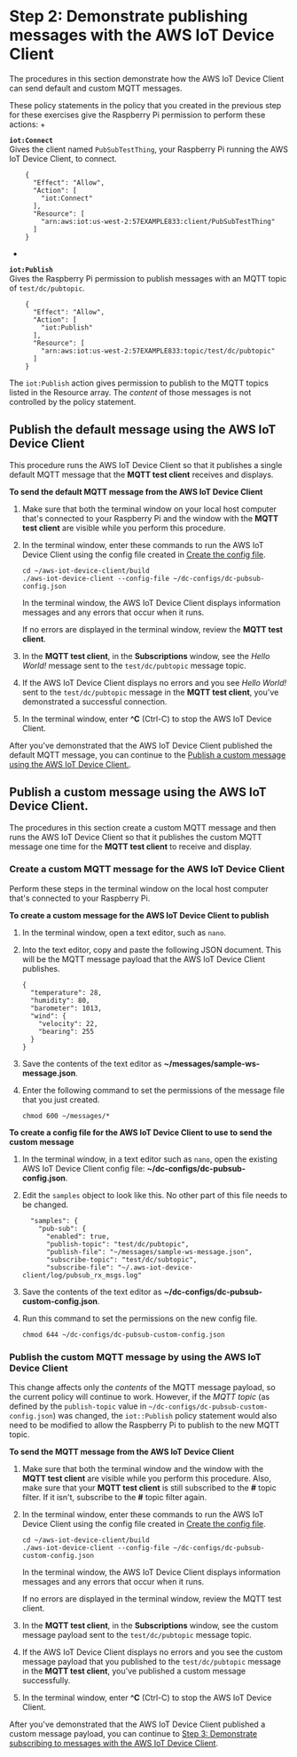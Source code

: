 # Step 2: Demonstrate publishing messages with the AWS IoT Device Client<a name="iot-dc-testconn-publish"></a>

The procedures in this section demonstrate how the AWS IoT Device Client can send default and custom MQTT messages\.

These policy statements in the policy that you created in the previous step for these exercises give the Raspberry Pi permission to perform these actions:
+ 

**`iot:Connect`**  
Gives the client named `PubSubTestThing`, your Raspberry Pi running the AWS IoT Device Client, to connect\.

  ```
      {
        "Effect": "Allow",
        "Action": [
          "iot:Connect"
        ],
        "Resource": [
          "arn:aws:iot:us-west-2:57EXAMPLE833:client/PubSubTestThing"
        ]
      }
  ```
+ 

**`iot:Publish`**  
Gives the Raspberry Pi permission to publish messages with an MQTT topic of `test/dc/pubtopic`\.

  ```
      {
        "Effect": "Allow",
        "Action": [
          "iot:Publish"
        ],
        "Resource": [
          "arn:aws:iot:us-west-2:57EXAMPLE833:topic/test/dc/pubtopic"
        ]
      }
  ```

  The `iot:Publish` action gives permission to publish to the MQTT topics listed in the Resource array\. The *content* of those messages is not controlled by the policy statement\.

## Publish the default message using the AWS IoT Device Client<a name="iot-dc-testconn-publish-default"></a>

This procedure runs the AWS IoT Device Client so that it publishes a single default MQTT message that the **MQTT test client** receives and displays\.

**To send the default MQTT message from the AWS IoT Device Client**

1. Make sure that both the terminal window on your local host computer that's connected to your Raspberry Pi and the window with the **MQTT test client** are visible while you perform this procedure\.

1. In the terminal window, enter these commands to run the AWS IoT Device Client using the config file created in [Create the config file](iot-dc-install-configure.md#iot-dc-install-dc-configure-step1)\.

   ```
   cd ~/aws-iot-device-client/build
   ./aws-iot-device-client --config-file ~/dc-configs/dc-pubsub-config.json
   ```

   In the terminal window, the AWS IoT Device Client displays information messages and any errors that occur when it runs\.

   If no errors are displayed in the terminal window, review the **MQTT test client**\.

1. In the **MQTT test client**, in the **Subscriptions** window, see the *Hello World\!* message sent to the `test/dc/pubtopic` message topic\.

1. If the AWS IoT Device Client displays no errors and you see *Hello World\!* sent to the `test/dc/pubtopic` message in the **MQTT test client**, you've demonstrated a successful connection\.

1. In the terminal window, enter **^C** \(Ctrl\-C\) to stop the AWS IoT Device Client\.

After you've demonstrated that the AWS IoT Device Client published the default MQTT message, you can continue to the [Publish a custom message using the AWS IoT Device Client\.](#iot-dc-testconn-publish-custom)\.

## Publish a custom message using the AWS IoT Device Client\.<a name="iot-dc-testconn-publish-custom"></a>

The procedures in this section create a custom MQTT message and then runs the AWS IoT Device Client so that it publishes the custom MQTT message one time for the **MQTT test client** to receive and display\.

### Create a custom MQTT message for the AWS IoT Device Client<a name="iot-dc-testconn-publish-custom-create"></a>

Perform these steps in the terminal window on the local host computer that's connected to your Raspberry Pi\.

**To create a custom message for the AWS IoT Device Client to publish**

1. In the terminal window, open a text editor, such as `nano`\.

1. Into the text editor, copy and paste the following JSON document\. This will be the MQTT message payload that the AWS IoT Device Client publishes\.

   ```
   {
     "temperature": 28,
     "humidity": 80,
     "barometer": 1013,
     "wind": {
       "velocity": 22,
       "bearing": 255
     }
   }
   ```

1. Save the contents of the text editor as **\~/messages/sample\-ws\-message\.json**\. 

1. Enter the following command to set the permissions of the message file that you just created\.

   ```
   chmod 600 ~/messages/*
   ```

**To create a config file for the AWS IoT Device Client to use to send the custom message**

1. In the terminal window, in a text editor such as `nano`, open the existing AWS IoT Device Client config file: **\~/dc\-configs/dc\-pubsub\-config\.json**\. 

1. Edit the `samples` object to look like this\. No other part of this file needs to be changed\.

   ```
     "samples": {
       "pub-sub": {
         "enabled": true,
         "publish-topic": "test/dc/pubtopic",
         "publish-file": "~/messages/sample-ws-message.json",
         "subscribe-topic": "test/dc/subtopic",
         "subscribe-file": "~/.aws-iot-device-client/log/pubsub_rx_msgs.log"
   ```

1. Save the contents of the text editor as **\~/dc\-configs/dc\-pubsub\-custom\-config\.json**\. 

1. Run this command to set the permissions on the new config file\.

   ```
   chmod 644 ~/dc-configs/dc-pubsub-custom-config.json
   ```

### Publish the custom MQTT message by using the AWS IoT Device Client<a name="iot-dc-testconn-publish-custom-publish"></a>

This change affects only the *contents* of the MQTT message payload, so the current policy will continue to work\. However, if the *MQTT topic* \(as defined by the `publish-topic` value in `~/dc-configs/dc-pubsub-custom-config.json`\) was changed, the `iot::Publish` policy statement would also need to be modified to allow the Raspberry Pi to publish to the new MQTT topic\.

**To send the MQTT message from the AWS IoT Device Client**

1. Make sure that both the terminal window and the window with the **MQTT test client** are visible while you perform this procedure\. Also, make sure that your **MQTT test client** is still subscribed to the **\#** topic filter\. If it isn't, subscribe to the **\#** topic filter again\.

1. In the terminal window, enter these commands to run the AWS IoT Device Client using the config file created in [Create the config file](iot-dc-install-configure.md#iot-dc-install-dc-configure-step1)\.

   ```
   cd ~/aws-iot-device-client/build
   ./aws-iot-device-client --config-file ~/dc-configs/dc-pubsub-custom-config.json
   ```

   In the terminal window, the AWS IoT Device Client displays information messages and any errors that occur when it runs\.

   If no errors are displayed in the terminal window, review the MQTT test client\.

1. In the **MQTT test client**, in the **Subscriptions** window, see the custom message payload sent to the `test/dc/pubtopic` message topic\.

1. If the AWS IoT Device Client displays no errors and you see the custom message payload that you published to the `test/dc/pubtopic` message in the **MQTT test client**, you've published a custom message successfully\.

1. In the terminal window, enter **^C** \(Ctrl\-C\) to stop the AWS IoT Device Client\.

After you've demonstrated that the AWS IoT Device Client published a custom message payload, you can continue to [Step 3: Demonstrate subscribing to messages with the AWS IoT Device Client](iot-dc-testconn-subscribe.md)\.